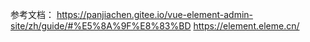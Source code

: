 参考文档：
https://panjiachen.gitee.io/vue-element-admin-site/zh/guide/#%E5%8A%9F%E8%83%BD
https://element.eleme.cn/
